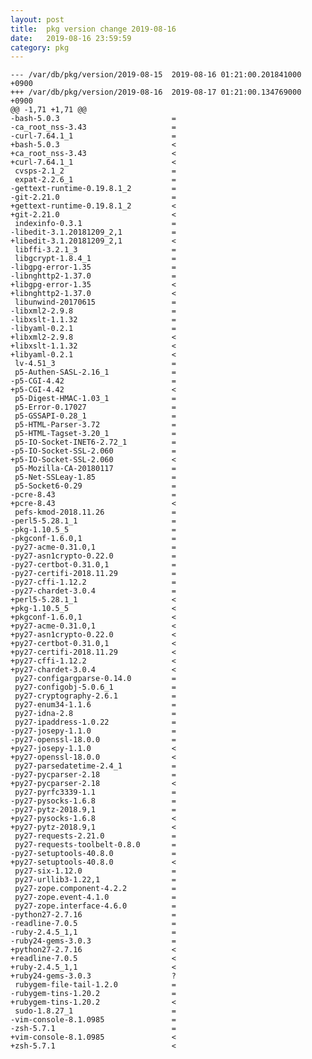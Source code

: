 ```yaml
---
layout: post
title:  pkg version change 2019-08-16
date:   2019-08-16 23:59:59
category: pkg
---
```


    --- /var/db/pkg/version/2019-08-15	2019-08-16 01:21:00.201841000 +0900
    +++ /var/db/pkg/version/2019-08-16	2019-08-17 01:21:00.134769000 +0900
    @@ -1,71 +1,71 @@
    -bash-5.0.3                         =
    -ca_root_nss-3.43                   =
    -curl-7.64.1_1                      =
    +bash-5.0.3                         <
    +ca_root_nss-3.43                   <
    +curl-7.64.1_1                      <
     cvsps-2.1_2                        =
     expat-2.2.6_1                      =
    -gettext-runtime-0.19.8.1_2         =
    -git-2.21.0                         =
    +gettext-runtime-0.19.8.1_2         <
    +git-2.21.0                         <
     indexinfo-0.3.1                    =
    -libedit-3.1.20181209_2,1           =
    +libedit-3.1.20181209_2,1           <
     libffi-3.2.1_3                     =
     libgcrypt-1.8.4_1                  =
    -libgpg-error-1.35                  =
    -libnghttp2-1.37.0                  =
    +libgpg-error-1.35                  <
    +libnghttp2-1.37.0                  <
     libunwind-20170615                 =
    -libxml2-2.9.8                      =
    -libxslt-1.1.32                     =
    -libyaml-0.2.1                      =
    +libxml2-2.9.8                      <
    +libxslt-1.1.32                     <
    +libyaml-0.2.1                      <
     lv-4.51_3                          =
     p5-Authen-SASL-2.16_1              =
    -p5-CGI-4.42                        =
    +p5-CGI-4.42                        <
     p5-Digest-HMAC-1.03_1              =
     p5-Error-0.17027                   =
     p5-GSSAPI-0.28_1                   =
     p5-HTML-Parser-3.72                =
     p5-HTML-Tagset-3.20_1              =
     p5-IO-Socket-INET6-2.72_1          =
    -p5-IO-Socket-SSL-2.060             =
    +p5-IO-Socket-SSL-2.060             <
     p5-Mozilla-CA-20180117             =
     p5-Net-SSLeay-1.85                 =
     p5-Socket6-0.29                    =
    -pcre-8.43                          =
    +pcre-8.43                          <
     pefs-kmod-2018.11.26               =
    -perl5-5.28.1_1                     =
    -pkg-1.10.5_5                       =
    -pkgconf-1.6.0,1                    =
    -py27-acme-0.31.0,1                 =
    -py27-asn1crypto-0.22.0             =
    -py27-certbot-0.31.0,1              =
    -py27-certifi-2018.11.29            =
    -py27-cffi-1.12.2                   =
    -py27-chardet-3.0.4                 =
    +perl5-5.28.1_1                     <
    +pkg-1.10.5_5                       <
    +pkgconf-1.6.0,1                    <
    +py27-acme-0.31.0,1                 <
    +py27-asn1crypto-0.22.0             <
    +py27-certbot-0.31.0,1              <
    +py27-certifi-2018.11.29            <
    +py27-cffi-1.12.2                   <
    +py27-chardet-3.0.4                 <
     py27-configargparse-0.14.0         =
     py27-configobj-5.0.6_1             =
     py27-cryptography-2.6.1            =
     py27-enum34-1.1.6                  =
     py27-idna-2.8                      =
     py27-ipaddress-1.0.22              =
    -py27-josepy-1.1.0                  =
    -py27-openssl-18.0.0                =
    +py27-josepy-1.1.0                  <
    +py27-openssl-18.0.0                <
     py27-parsedatetime-2.4_1           =
    -py27-pycparser-2.18                =
    +py27-pycparser-2.18                <
     py27-pyrfc3339-1.1                 =
    -py27-pysocks-1.6.8                 =
    -py27-pytz-2018.9,1                 =
    +py27-pysocks-1.6.8                 <
    +py27-pytz-2018.9,1                 <
     py27-requests-2.21.0               =
     py27-requests-toolbelt-0.8.0       =
    -py27-setuptools-40.8.0             =
    +py27-setuptools-40.8.0             <
     py27-six-1.12.0                    =
     py27-urllib3-1.22,1                =
     py27-zope.component-4.2.2          =
     py27-zope.event-4.1.0              =
     py27-zope.interface-4.6.0          =
    -python27-2.7.16                    =
    -readline-7.0.5                     =
    -ruby-2.4.5_1,1                     =
    -ruby24-gems-3.0.3                  =
    +python27-2.7.16                    <
    +readline-7.0.5                     <
    +ruby-2.4.5_1,1                     <
    +ruby24-gems-3.0.3                  ?
     rubygem-file-tail-1.2.0            =
    -rubygem-tins-1.20.2                =
    +rubygem-tins-1.20.2                <
     sudo-1.8.27_1                      =
    -vim-console-8.1.0985               =
    -zsh-5.7.1                          =
    +vim-console-8.1.0985               <
    +zsh-5.7.1                          <
